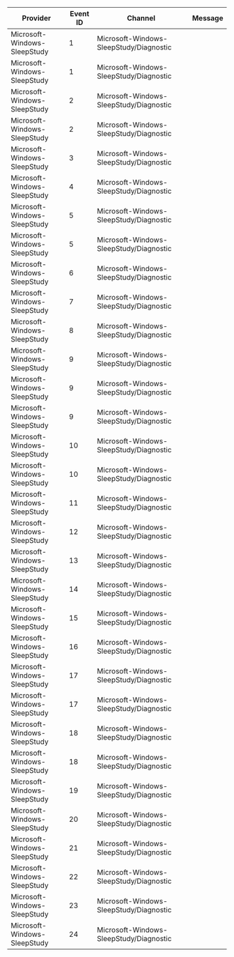 Provider                      |  Event ID  |  Channel                                  |  Message
------------------------------|------------|-------------------------------------------|---------
Microsoft-Windows-SleepStudy  |  1         |  Microsoft-Windows-SleepStudy/Diagnostic  |
Microsoft-Windows-SleepStudy  |  1         |  Microsoft-Windows-SleepStudy/Diagnostic  |
Microsoft-Windows-SleepStudy  |  2         |  Microsoft-Windows-SleepStudy/Diagnostic  |
Microsoft-Windows-SleepStudy  |  2         |  Microsoft-Windows-SleepStudy/Diagnostic  |
Microsoft-Windows-SleepStudy  |  3         |  Microsoft-Windows-SleepStudy/Diagnostic  |
Microsoft-Windows-SleepStudy  |  4         |  Microsoft-Windows-SleepStudy/Diagnostic  |
Microsoft-Windows-SleepStudy  |  5         |  Microsoft-Windows-SleepStudy/Diagnostic  |
Microsoft-Windows-SleepStudy  |  5         |  Microsoft-Windows-SleepStudy/Diagnostic  |
Microsoft-Windows-SleepStudy  |  6         |  Microsoft-Windows-SleepStudy/Diagnostic  |
Microsoft-Windows-SleepStudy  |  7         |  Microsoft-Windows-SleepStudy/Diagnostic  |
Microsoft-Windows-SleepStudy  |  8         |  Microsoft-Windows-SleepStudy/Diagnostic  |
Microsoft-Windows-SleepStudy  |  9         |  Microsoft-Windows-SleepStudy/Diagnostic  |
Microsoft-Windows-SleepStudy  |  9         |  Microsoft-Windows-SleepStudy/Diagnostic  |
Microsoft-Windows-SleepStudy  |  9         |  Microsoft-Windows-SleepStudy/Diagnostic  |
Microsoft-Windows-SleepStudy  |  10        |  Microsoft-Windows-SleepStudy/Diagnostic  |
Microsoft-Windows-SleepStudy  |  10        |  Microsoft-Windows-SleepStudy/Diagnostic  |
Microsoft-Windows-SleepStudy  |  11        |  Microsoft-Windows-SleepStudy/Diagnostic  |
Microsoft-Windows-SleepStudy  |  12        |  Microsoft-Windows-SleepStudy/Diagnostic  |
Microsoft-Windows-SleepStudy  |  13        |  Microsoft-Windows-SleepStudy/Diagnostic  |
Microsoft-Windows-SleepStudy  |  14        |  Microsoft-Windows-SleepStudy/Diagnostic  |
Microsoft-Windows-SleepStudy  |  15        |  Microsoft-Windows-SleepStudy/Diagnostic  |
Microsoft-Windows-SleepStudy  |  16        |  Microsoft-Windows-SleepStudy/Diagnostic  |
Microsoft-Windows-SleepStudy  |  17        |  Microsoft-Windows-SleepStudy/Diagnostic  |
Microsoft-Windows-SleepStudy  |  17        |  Microsoft-Windows-SleepStudy/Diagnostic  |
Microsoft-Windows-SleepStudy  |  18        |  Microsoft-Windows-SleepStudy/Diagnostic  |
Microsoft-Windows-SleepStudy  |  18        |  Microsoft-Windows-SleepStudy/Diagnostic  |
Microsoft-Windows-SleepStudy  |  19        |  Microsoft-Windows-SleepStudy/Diagnostic  |
Microsoft-Windows-SleepStudy  |  20        |  Microsoft-Windows-SleepStudy/Diagnostic  |
Microsoft-Windows-SleepStudy  |  21        |  Microsoft-Windows-SleepStudy/Diagnostic  |
Microsoft-Windows-SleepStudy  |  22        |  Microsoft-Windows-SleepStudy/Diagnostic  |
Microsoft-Windows-SleepStudy  |  23        |  Microsoft-Windows-SleepStudy/Diagnostic  |
Microsoft-Windows-SleepStudy  |  24        |  Microsoft-Windows-SleepStudy/Diagnostic  |